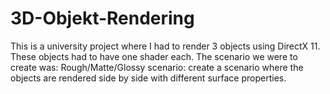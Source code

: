 # 3D-Objekt-Rendering

This is a university project where I had to render 3 objects using DirectX 11. These objects had to have one shader each. The scenario we were to create was:
Rough/Matte/Glossy scenario: create a scenario where the objects are rendered side by side with different surface properties.
